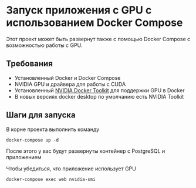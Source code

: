 # Запуск приложения с GPU с использованием Docker Compose

Этот проект может быть развернут также с помощью Docker Compose с возможностью работы с GPU.

## Требования

- Установленный Docker и Docker Compose
- NVIDIA GPU и драйвера для работы с CUDA
- Установленный [NVIDIA Docker Toolkit](https://docs.nvidia.com/datacenter/cloud-native/container-toolkit/install-guide.html) для поддержки GPU в Docker
- В новых версиях docker desktop по умолчанию есть NVIDIA Toolkit
## Шаги для запуска

В корне проекта выполнить команду 

`docker-compose up -d`

После этого у вас будут развернуты контейнер с PostgreSQL и приложением

Чтобы убедиться, что приложение использует GPU

`docker-compose exec web nvidia-smi`
